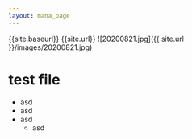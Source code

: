```yaml
---
layout: mana_page
---
```


{{site.baseurl}}
{{site.url}}
![20200821.jpg]({{ site.url }}/images/20200821.jpg)
# test file
- asd
- asd
- asd
  - asd



